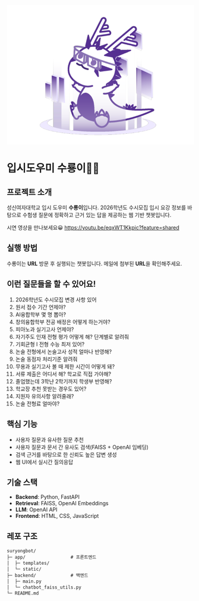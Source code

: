 ![입시도우미 수룡이](입시도우미%20수룡이.png)
# 입시도우미 수룡이🐉🔮

## 프로젝트 소개

성신여자대학교 입시 도우미 **수룡이**입니다.
2026학년도 수시모집 입시 요강 정보를 바탕으로 수험생 질문에 정확하고 근거 있는 답을 제공하는 웹 기반 챗봇입니다.

시연 영상을 만나보세요😀
https://youtu.be/eqxWT1Kkpic?feature=shared


## 실행 방법

수룡이는 **URL** 방문 후 실행되는 챗봇입니다. 
메일에 첨부된 **URL**을 확인해주세요.

## 이런 질문들을 할 수 있어요!

1. 2026학년도 수시모집 변경 사항 있어
2. 원서 접수 기간 언제야?
3. AI융합학부 몇 명 뽑아?
4. 창의융합학부 전공 배정은 어떻게 하는거야?
5. 피아노과 실기고사 언제야?
6. 자기주도 인재 전형 평가 어떻게 해? 단계별로 알려줘
7. 기회균형 I 전형 수능 최저 있어?
8. 논술 전형에서 논술고사 성적 얼마나 반영해?
9. 논술 동점자 처리기준 알려줘
10. 무용과 실기고사 볼 때 제한 시간이 어떻게 돼?
11. 서류 제출은 어디서 해? 학교로 직접 가야해?
12. 졸업했는데 3학냔 2학기까지 학생부 반영해?
13. 학교장 추천 못받는 경우도 있어?
14. 지원자 유의사항 알려줄래?
15. 논술 전형료 얼마야?

## 핵심 기능

* 사용자 질문과 유사한 질문 추천
* 사용자 질문과 문서 간 유사도 검색(FAISS + OpenAI 임베딩)
* 검색 근거를 바탕으로 한 신뢰도 높은 답변 생성
* 웹 UI에서 실시간 질의응답

## 기술 스택

* **Backend**: Python, FastAPI
* **Retrieval**: FAISS, OpenAI Embeddings
* **LLM**: OpenAI API
* **Frontend**: HTML, CSS, JavaScript

## 레포 구조

```text
suryongbot/
├─ app/                 # 프론트엔드
│  ├─ templates/
│  └─ static/
├─ backend/             # 백엔드
│  ├─ main.py
│  └─ chatbot_faiss_utils.py
└─ README.md
```
